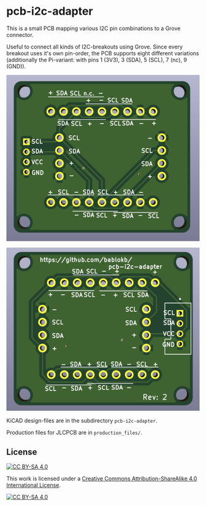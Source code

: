 pcb-i2c-adapter
===============

This is a small PCB mapping various I2C pin combinations to a Grove connector.

Useful to connect all kinds of I2C-breakouts using Grove. Since every
breakout uses it's own pin-order, the PCB supports eight different
variations (additionally the Pi-variant: with 
pins 1 (3V3), 3 (SDA), 5 (SCL), 7 (nc), 9 (GND)).

![](pcb3d-top.png)

![](pcb3d-bottom.png)

KiCAD design-files are in the subdirectory `pcb-i2c-adapter`.

Production files for JLCPCB are in `production_files/`.


License
-------

[![CC BY-SA 4.0][cc-by-sa-shield]][cc-by-sa]

This work is licensed under a
[Creative Commons Attribution-ShareAlike 4.0 International
License][cc-by-sa].

[![CC BY-SA 4.0][cc-by-sa-image]][cc-by-sa]

[cc-by-sa]: http://creativecommons.org/licenses/by-sa/4.0/
[cc-by-sa-image]: https://licensebuttons.net/l/by-sa/4.0/88x31.png
[cc-by-sa-shield]:
https://img.shields.io/badge/License-CC%20BY--SA%204.0-lightgrey.svg
